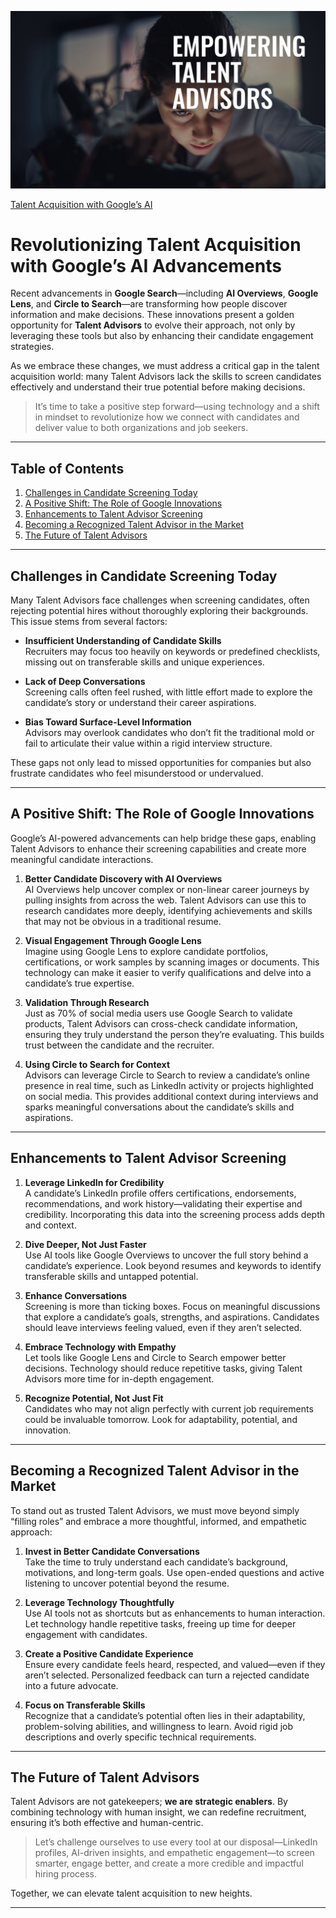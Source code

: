 
![Alt Text](https://github.com/Tas1970/Elevating-Talent-Advisors/blob/main/EmpowerTA.png)


[Talent Acquisition with Google’s AI ](https://www.linkedin.com/pulse/elevating-talent-advisors-era-ai-google-search-tasneem-hassan-tas--o5ixc/?trackingId=7eIff0FhCOlZJd7TU2z2rg%3D%3D)


# Revolutionizing Talent Acquisition with Google’s AI Advancements

Recent advancements in **Google Search**—including **AI Overviews**, **Google Lens**, and **Circle to Search**—are transforming how people discover information and make decisions. These innovations present a golden opportunity for **Talent Advisors** to evolve their approach, not only by leveraging these tools but also by enhancing their candidate engagement strategies.

As we embrace these changes, we must address a critical gap in the talent acquisition world: many Talent Advisors lack the skills to screen candidates effectively and understand their true potential before making decisions.  
> It’s time to take a positive step forward—using technology and a shift in mindset to revolutionize how we connect with candidates and deliver value to both organizations and job seekers.

---

## Table of Contents

1. [Challenges in Candidate Screening Today](#challenges-in-candidate-screening-today)  
2. [A Positive Shift: The Role of Google Innovations](#a-positive-shift-the-role-of-google-innovations)  
3. [Enhancements to Talent Advisor Screening](#enhancements-to-talent-advisor-screening)  
4. [Becoming a Recognized Talent Advisor in the Market](#becoming-a-recognized-talent-advisor-in-the-market)  
5. [The Future of Talent Advisors](#the-future-of-talent-advisors)  

---

## Challenges in Candidate Screening Today

Many Talent Advisors face challenges when screening candidates, often rejecting potential hires without thoroughly exploring their backgrounds. This issue stems from several factors:

- **Insufficient Understanding of Candidate Skills**  
  Recruiters may focus too heavily on keywords or predefined checklists, missing out on transferable skills and unique experiences.

- **Lack of Deep Conversations**  
  Screening calls often feel rushed, with little effort made to explore the candidate’s story or understand their career aspirations.

- **Bias Toward Surface-Level Information**  
  Advisors may overlook candidates who don’t fit the traditional mold or fail to articulate their value within a rigid interview structure.

These gaps not only lead to missed opportunities for companies but also frustrate candidates who feel misunderstood or undervalued.

---

## A Positive Shift: The Role of Google Innovations

Google’s AI-powered advancements can help bridge these gaps, enabling Talent Advisors to enhance their screening capabilities and create more meaningful candidate interactions.

1. **Better Candidate Discovery with AI Overviews**  
   AI Overviews help uncover complex or non-linear career journeys by pulling insights from across the web. Talent Advisors can use this to research candidates more deeply, identifying achievements and skills that may not be obvious in a traditional resume.

2. **Visual Engagement Through Google Lens**  
   Imagine using Google Lens to explore candidate portfolios, certifications, or work samples by scanning images or documents. This technology can make it easier to verify qualifications and delve into a candidate’s true expertise.

3. **Validation Through Research**  
   Just as 70% of social media users use Google Search to validate products, Talent Advisors can cross-check candidate information, ensuring they truly understand the person they’re evaluating. This builds trust between the candidate and the recruiter.

4. **Using Circle to Search for Context**  
   Advisors can leverage Circle to Search to review a candidate’s online presence in real time, such as LinkedIn activity or projects highlighted on social media. This provides additional context during interviews and sparks meaningful conversations about the candidate’s skills and aspirations.

---

## Enhancements to Talent Advisor Screening

1. **Leverage LinkedIn for Credibility**  
   A candidate’s LinkedIn profile offers certifications, endorsements, recommendations, and work history—validating their expertise and credibility. Incorporating this data into the screening process adds depth and context.

2. **Dive Deeper, Not Just Faster**  
   Use AI tools like Google Overviews to uncover the full story behind a candidate’s experience. Look beyond resumes and keywords to identify transferable skills and untapped potential.

3. **Enhance Conversations**  
   Screening is more than ticking boxes. Focus on meaningful discussions that explore a candidate’s goals, strengths, and aspirations. Candidates should leave interviews feeling valued, even if they aren’t selected.

4. **Embrace Technology with Empathy**  
   Let tools like Google Lens and Circle to Search empower better decisions. Technology should reduce repetitive tasks, giving Talent Advisors more time for in-depth engagement.

5. **Recognize Potential, Not Just Fit**  
   Candidates who may not align perfectly with current job requirements could be invaluable tomorrow. Look for adaptability, potential, and innovation.

---

## Becoming a Recognized Talent Advisor in the Market

To stand out as trusted Talent Advisors, we must move beyond simply “filling roles” and embrace a more thoughtful, informed, and empathetic approach:

1. **Invest in Better Candidate Conversations**  
   Take the time to truly understand each candidate’s background, motivations, and long-term goals. Use open-ended questions and active listening to uncover potential beyond the resume.

2. **Leverage Technology Thoughtfully**  
   Use AI tools not as shortcuts but as enhancements to human interaction. Let technology handle repetitive tasks, freeing up time for deeper engagement with candidates.

3. **Create a Positive Candidate Experience**  
   Ensure every candidate feels heard, respected, and valued—even if they aren’t selected. Personalized feedback can turn a rejected candidate into a future advocate.

4. **Focus on Transferable Skills**  
   Recognize that a candidate’s potential often lies in their adaptability, problem-solving abilities, and willingness to learn. Avoid rigid job descriptions and overly specific technical requirements.

---

## The Future of Talent Advisors

Talent Advisors are not gatekeepers; **we are strategic enablers**. By combining technology with human insight, we can redefine recruitment, ensuring it’s both effective and human-centric.

> Let’s challenge ourselves to use every tool at our disposal—LinkedIn profiles, AI-driven insights, and empathetic engagement—to screen smarter, engage better, and create a more credible and impactful hiring process.

Together, we can elevate talent acquisition to new heights.

---

